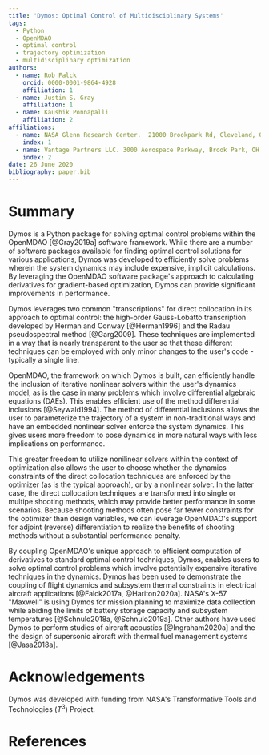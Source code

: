 ```yaml
---
title: 'Dymos: Optimal Control of Multidisciplinary Systems'
tags:
  - Python
  - OpenMDAO
  - optimal control
  - trajectory optimization
  - multidisciplinary optimization
authors:
  - name: Rob Falck
    orcid: 0000-0001-9864-4928
    affiliation: 1
  - name: Justin S. Gray
    affiliation: 1
  - name: Kaushik Ponnapalli
    affiliation: 2
affiliations:
  - name: NASA Glenn Research Center.  21000 Brookpark Rd, Cleveland, OH 44135.
    index: 1
  - name: Vantage Partners LLC. 3000 Aerospace Parkway, Brook Park, OH 44142.
    index: 2
date: 26 June 2020
bibliography: paper.bib
---
```


# Summary

Dymos is a Python package for solving optimal control problems within
the OpenMDAO [@Gray2019a] software framework.  While there are a number of software
packages available for finding optimal control solutions for various applications,
Dymos was developed to efficiently solve problems wherein the system dynamics
may include expensive, implicit calculations.  By leveraging the OpenMDAO software
package's approach to calculating derivatives for gradient-based optimization,
Dymos can provide significant improvements in performance.

Dymos leverages two common "transcriptions" for direct collocation in its approach to optimal control:
the high-order Gauss-Lobatto transcription developed by Herman and Conway [@Herman1996]
and the Radau pseudospectral method [@Garg2009].  These techniques are implemented
in a way that is nearly transparent to the user so that these different
techniques can be employed with only minor changes to the user's code - typically a single line.

OpenMDAO, the framework on which Dymos is built, can efficiently handle
the inclusion of iterative nonlinear solvers within the user's dynamics model,
as is the case in many problems which involve differential algebraic equations (DAEs).
This enables efficient use of the method differential inclusions [@Seywald1994].
The method of differential inclusions allows the user to parameterize the trajectory
of a system in non-traditional ways and have an embedded nonlinear solver enforce
the system dynamics.  This gives users more freedom to pose dynamics in
more natural ways with less implications on performance.

This greater freedom to utilize nonilinear solvers within the context of optimization
also allows the user to choose whether the dynamics constraints of the direct collocation
techniques are enforced by the optimizer (as is the typical approach), or by a nonlinear
solver.  In the latter case, the direct collocation techniques are transformed into
single or multipe shooting methods, which may provide better performance in some scenarios.
Because shooting methods often pose far fewer constraints for the optimizer than design variables,
we can leverage OpenMDAO's support for adjoint (reverse) differentiation to realize the benefits
of shooting methods without a substantial performance penalty.

By coupling OpenMDAO's unique approach to efficient computation of derivatives to
standard optimal control techniques, Dymos, enables users to solve optimal control
problems which involve potentially expensive iterative techniques in the dynamics.
Dymos has been used to demonstrate the coupling of flight dynamics and subsystem
thermal constraints in electrical aircraft applications [@Falck2017a, @Hariton2020a].
NASA's X-57 "Maxwell" is using Dymos for mission planning to maximize
data collection while abiding the limits of battery storage capacity and
subsystem temperatures [@Schnulo2018a, @Schnulo2019a].  Other authors have
used Dymos to perform studies of aircraft acoustics [@Ingraham2020a] and
the the design of supersonic aircraft with thermal fuel management systems [@Jasa2018a].

# Acknowledgements

Dymos was developed with funding from NASA's Transformative Tools and Technologies ($T^3$) Project.

# References
